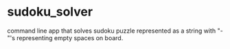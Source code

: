 # sudoku_solver
command line app that solves sudoku puzzle represented as a string with "-"'s representing empty spaces on board.


